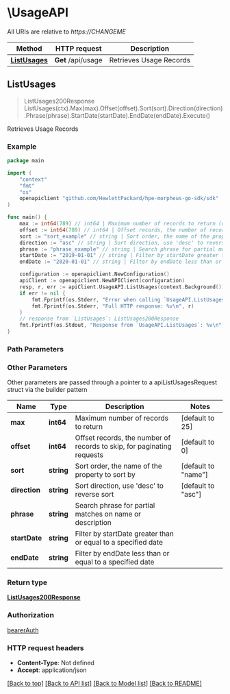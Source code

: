 # \UsageAPI

All URIs are relative to *https://CHANGEME*

Method | HTTP request | Description
------------- | ------------- | -------------
[**ListUsages**](UsageAPI.md#ListUsages) | **Get** /api/usage | Retrieves Usage Records



## ListUsages

> ListUsages200Response ListUsages(ctx).Max(max).Offset(offset).Sort(sort).Direction(direction).Phrase(phrase).StartDate(startDate).EndDate(endDate).Execute()

Retrieves Usage Records



### Example

```go
package main

import (
	"context"
	"fmt"
	"os"
	openapiclient "github.com/HewlettPackard/hpe-morpheus-go-sdk/sdk"
)

func main() {
	max := int64(789) // int64 | Maximum number of records to return (optional) (default to 25)
	offset := int64(789) // int64 | Offset records, the number of records to skip, for paginating requests (optional) (default to 0)
	sort := "sort_example" // string | Sort order, the name of the property to sort by (optional) (default to "name")
	direction := "asc" // string | Sort direction, use 'desc' to reverse sort (optional) (default to "asc")
	phrase := "phrase_example" // string | Search phrase for partial matches on name or description (optional)
	startDate := "2019-01-01" // string | Filter by startDate greater than or equal to a specified date (optional)
	endDate := "2020-01-01" // string | Filter by endDate less than or equal to a specified date (optional)

	configuration := openapiclient.NewConfiguration()
	apiClient := openapiclient.NewAPIClient(configuration)
	resp, r, err := apiClient.UsageAPI.ListUsages(context.Background()).Max(max).Offset(offset).Sort(sort).Direction(direction).Phrase(phrase).StartDate(startDate).EndDate(endDate).Execute()
	if err != nil {
		fmt.Fprintf(os.Stderr, "Error when calling `UsageAPI.ListUsages``: %v\n", err)
		fmt.Fprintf(os.Stderr, "Full HTTP response: %v\n", r)
	}
	// response from `ListUsages`: ListUsages200Response
	fmt.Fprintf(os.Stdout, "Response from `UsageAPI.ListUsages`: %v\n", resp)
}
```

### Path Parameters



### Other Parameters

Other parameters are passed through a pointer to a apiListUsagesRequest struct via the builder pattern


Name | Type | Description  | Notes
------------- | ------------- | ------------- | -------------
 **max** | **int64** | Maximum number of records to return | [default to 25]
 **offset** | **int64** | Offset records, the number of records to skip, for paginating requests | [default to 0]
 **sort** | **string** | Sort order, the name of the property to sort by | [default to &quot;name&quot;]
 **direction** | **string** | Sort direction, use &#39;desc&#39; to reverse sort | [default to &quot;asc&quot;]
 **phrase** | **string** | Search phrase for partial matches on name or description | 
 **startDate** | **string** | Filter by startDate greater than or equal to a specified date | 
 **endDate** | **string** | Filter by endDate less than or equal to a specified date | 

### Return type

[**ListUsages200Response**](ListUsages200Response.md)

### Authorization

[bearerAuth](../README.md#bearerAuth)

### HTTP request headers

- **Content-Type**: Not defined
- **Accept**: application/json

[[Back to top]](#) [[Back to API list]](../README.md#documentation-for-api-endpoints)
[[Back to Model list]](../README.md#documentation-for-models)
[[Back to README]](../README.md)

